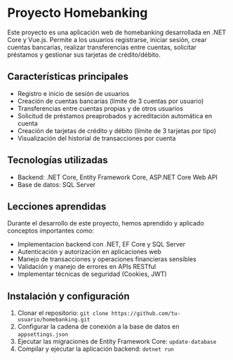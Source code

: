 # Proyecto Homebanking

Este proyecto es una aplicación web de homebanking desarrollada en .NET Core y Vue.js. Permite a los usuarios registrarse, iniciar sesión, crear cuentas bancarias, realizar transferencias entre cuentas, solicitar préstamos y gestionar sus tarjetas de crédito/débito.

## Características principales

- Registro e inicio de sesión de usuarios
- Creación de cuentas bancarias (límite de 3 cuentas por usuario)
- Transferencias entre cuentas propias y de otros usuarios
- Solicitud de préstamos preaprobados y acreditación automática en cuenta
- Creación de tarjetas de crédito y débito (límite de 3 tarjetas por tipo)
- Visualización del historial de transacciones por cuenta

## Tecnologías utilizadas

- Backend: .NET Core, Entity Framework Core, ASP.NET Core Web API
- Base de datos: SQL Server

## Lecciones aprendidas

Durante el desarrollo de este proyecto, hemos aprendido y aplicado conceptos importantes como:

- Implementacion backend con .NET, EF Core y SQL Server
- Autenticación y autorización en aplicaciones web
- Manejo de transacciones y operaciones financieras sensibles
- Validación y manejo de errores en APIs RESTful
- Implementar técnicas de seguridad (Cookies, JWT)

## Instalación y configuración

1. Clonar el repositorio: `git clone https://github.com/tu-usuario/homebanking.git`
2. Configurar la cadena de conexión a la base de datos en `appsettings.json`
3. Ejecutar las migraciones de Entity Framework Core: `update-database`
4. Compilar y ejecutar la aplicación backend: `dotnet run`



